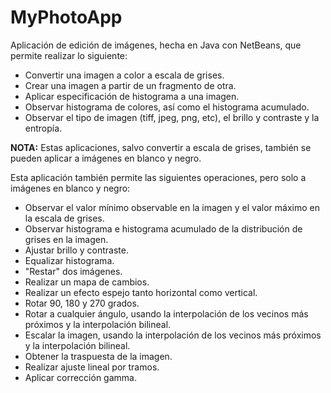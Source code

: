 # MyPhotoApp

Aplicación de edición de imágenes, hecha en Java con NetBeans, que permite realizar lo siguiente:

- Convertir una imagen a color a escala de grises.
- Crear una imagen a partir de un fragmento de otra.
- Aplicar especificación de histograma a una imagen.
- Observar histograma de colores, así como el histograma acumulado.
- Observar el tipo de imagen (tiff, jpeg, png, etc), el brillo y contraste y la entropía.

**NOTA:** Estas aplicaciones, salvo convertir a escala de grises, también se pueden aplicar a imágenes en blanco y negro.

Esta aplicación también permite las siguientes operaciones, pero solo a imágenes en blanco y negro:
- Observar el valor mínimo observable en la imagen y el valor máximo en la escala de grises.
- Observar histograma e histograma acumulado de la distribución de grises en la imagen.
- Ajustar brillo y contraste.
- Equalizar histograma.
- "Restar" dos imágenes.
- Realizar un mapa de cambios.
- Realizar un efecto espejo tanto horizontal como vertical.
- Rotar 90, 180 y 270 grados.
- Rotar a cualquier ángulo, usando la interpolación de los vecinos más próximos y la interpolación bilineal.
- Escalar la imagen, usando la interpolación de los vecinos más próximos y la interpolación bilineal.
- Obtener la traspuesta de la imagen.
- Realizar ajuste lineal por tramos.
- Aplicar corrección gamma.
